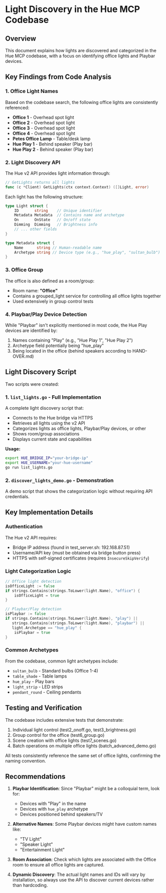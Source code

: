 # Light Discovery in the Hue MCP Codebase

## Overview

This document explains how lights are discovered and categorized in the Hue MCP codebase, with a focus on identifying office lights and Playbar devices.

## Key Findings from Code Analysis

### 1. Office Light Names
Based on the codebase search, the following office lights are consistently referenced:
- **Office 1** - Overhead spot light
- **Office 2** - Overhead spot light  
- **Office 3** - Overhead spot light
- **Office 4** - Overhead spot light
- **Petes Office Lamp** - Table/desk lamp
- **Hue Play 1** - Behind speaker (Play bar)
- **Hue Play 2** - Behind speaker (Play bar)

### 2. Light Discovery API

The Hue v2 API provides light information through:
```go
// GetLights returns all lights
func (c *Client) GetLights(ctx context.Context) ([]Light, error)
```

Each light has the following structure:
```go
type Light struct {
    ID       string    // Unique identifier
    Metadata Metadata  // Contains name and archetype
    On       OnState   // On/off state
    Dimming  Dimming   // Brightness info
    // ... other fields
}

type Metadata struct {
    Name      string // Human-readable name
    Archetype string // Device type (e.g., "hue_play", "sultan_bulb")
}
```

### 3. Office Group

The office is also defined as a room/group:
- Room name: **"Office"**
- Contains a grouped_light service for controlling all office lights together
- Used extensively in group control tests

### 4. Playbar/Play Device Detection

While "Playbar" isn't explicitly mentioned in most code, the Hue Play devices are identified by:
1. Names containing "Play" (e.g., "Hue Play 1", "Hue Play 2")
2. Archetype field potentially being "hue_play"
3. Being located in the office (behind speakers according to HAND-OVER.md)

## Light Discovery Script

Two scripts were created:

### 1. `list_lights.go` - Full Implementation
A complete light discovery script that:
- Connects to the Hue bridge via HTTPS
- Retrieves all lights using the v2 API
- Categorizes lights as office lights, Playbar/Play devices, or other
- Shows room/group associations
- Displays current state and capabilities

**Usage:**
```bash
export HUE_BRIDGE_IP="your-bridge-ip"
export HUE_USERNAME="your-hue-username"
go run list_lights.go
```

### 2. `discover_lights_demo.go` - Demonstration
A demo script that shows the categorization logic without requiring API credentials.

## Key Implementation Details

### Authentication
The Hue v2 API requires:
- Bridge IP address (found in test_server.sh: 192.168.87.51)
- Username/API key (must be obtained via bridge button press)
- HTTPS with self-signed certificates (requires `InsecureSkipVerify`)

### Light Categorization Logic

```go
// Office light detection
isOfficeLight := false
if strings.Contains(strings.ToLower(light.Name), "office") {
    isOfficeLight = true
}

// Playbar/Play detection  
isPlaybar := false
if strings.Contains(strings.ToLower(light.Name), "play") || 
   strings.Contains(strings.ToLower(light.Name), "playbar") ||
   light.Archetype == "hue_play" {
    isPlaybar = true
}
```

### Common Archetypes
From the codebase, common light archetypes include:
- `sultan_bulb` - Standard bulbs (Office 1-4)
- `table_shade` - Table lamps
- `hue_play` - Play bars
- `light_strip` - LED strips
- `pendant_round` - Ceiling pendants

## Testing and Verification

The codebase includes extensive tests that demonstrate:
1. Individual light control (test2_onoff.go, test3_brightness.go)
2. Group control for the office (test6_group.go)
3. Scene creation with office lights (test7_scenes.go)
4. Batch operations on multiple office lights (batch_advanced_demo.go)

All tests consistently reference the same set of office lights, confirming the naming convention.

## Recommendations

1. **Playbar Identification**: Since "Playbar" might be a colloquial term, look for:
   - Devices with "Play" in the name
   - Devices with `hue_play` archetype
   - Devices positioned behind speakers/TV

2. **Alternative Names**: Some Playbar devices might have custom names like:
   - "TV Light"
   - "Speaker Light"
   - "Entertainment Light"
   
3. **Room Association**: Check which lights are associated with the Office room to ensure all office lights are captured.

4. **Dynamic Discovery**: The actual light names and IDs will vary by installation, so always use the API to discover current devices rather than hardcoding.